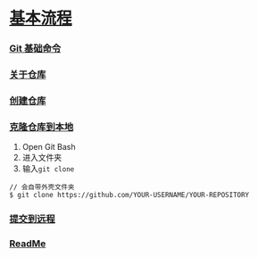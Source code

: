 ﻿[基本流程](https://docs.github.com/en/repositories/creating-and-managing-repositories)  
==
### [Git 基础命令](https://docs.github.com/en/get-started/using-git/about-git#github-and-the-command-line)

### [关于仓库](https://docs.github.com/en/repositories/creating-and-managing-repositories/about-repositories)  

### [创建仓库](https://docs.github.com/en/repositories/creating-and-managing-repositories/creating-a-new-repository)  

### [克隆仓库到本地](https://docs.github.com/en/repositories/creating-and-managing-repositories/cloning-a-repository)  
1. Open Git Bash  
2. 进入文件夹  
3. 输入`git clone`  
```
// 会自带外壳文件夹
$ git clone https://github.com/YOUR-USERNAME/YOUR-REPOSITORY
```
### [提交到远程](https://docs.github.com/en/get-started/using-git/pushing-commits-to-a-remote-repository)  

### [ReadMe](https://docs.github.com/en/repositories/managing-your-repositorys-settings-and-features/customizing-your-repository/about-readmes)  
